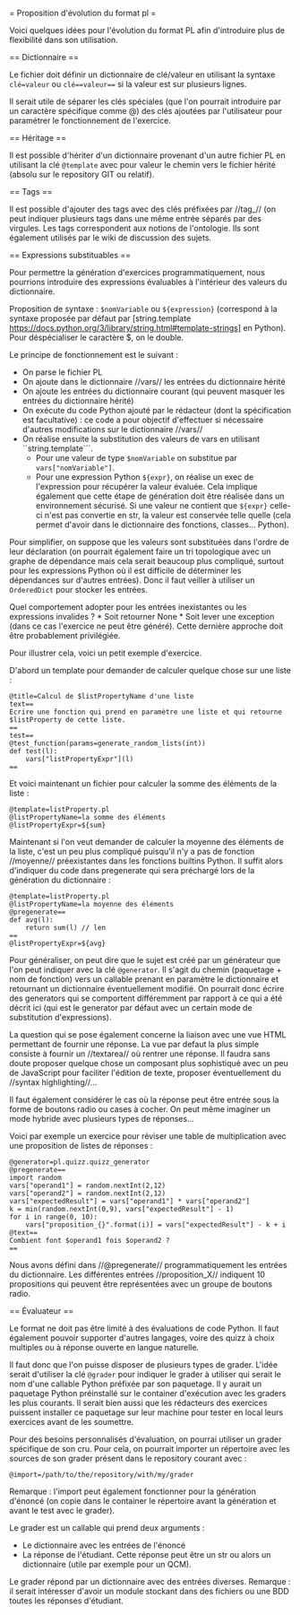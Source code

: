 = Proposition d'évolution du format pl =

Voici quelques idées pour l'évolution du format PL afin d'introduire plus de flexibilité dans son utilisation.

== Dictionnaire ==

Le fichier doit définir un dictionnaire de clé/valeur en utilisant la syntaxe ``clé=valeur`` ou ``clé==valeur==`` si la valeur est sur plusieurs lignes.

Il serait utile de séparer les clés spéciales (que l'on pourrait introduire par un caractère spécifique comme @) des clés ajoutées par l'utilisateur pour paramétrer le fonctionnement de l'exercice.

== Héritage ==

Il est possible d'hériter d'un dictionnaire provenant d'un autre fichier PL en utilisant la clé ``@template`` avec pour valeur le chemin vers le fichier hérité (absolu sur le repository GIT ou relatif).

== Tags ==

Il est possible d'ajouter des tags avec des clés préfixées par //tag_// (on peut indiquer plusieurs tags dans une même entrée séparés par des virgules. Les tags correspondent aux notions de l'ontologie. Ils sont également utilisés par le wiki de discussion des sujets.

== Expressions substituables ==

Pour permettre la génération d'exercices programmatiquement, nous pourrions introduire des expressions évaluables à l'intérieur des valeurs du dictionnaire.

Proposition de syntaxe : ``$nomVariable`` ou ``${expression}`` (correspond à la syntaxe proposée par défaut par [string.template https://docs.python.org/3/library/string.html#template-strings] en Python). Pour déspécialiser le caractère $, on le double.

Le principe de fonctionnement est le suivant :
* On parse le fichier PL
* On ajoute dans le dictionnaire //vars// les entrées du dictionnaire hérité
* On ajoute les entrées du dictionnaire courant (qui peuvent masquer les entrées du dictionnaire hérité)
* On exécute du code Python ajouté par le rédacteur (dont la spécification est facultative) : ce code a pour objectif d'effectuer si nécessaire d'autres modifications sur le dictionnaire //vars//
* On réalise ensuite la substitution des valeurs de vars en utilisant ``string.template```. 
	* Pour une valeur de type ``$nomVariable`` on substitue par ``vars["nomVariable"]``.
	* Pour une expression Python ``${expr}``, on réalise un exec de l'expression pour récupérer la valeur évaluée. Cela implique également que cette étape de génération doit être réalisée dans un environnement sécurisé. Si une valeur ne contient que ``${expr}`` celle-ci n'est pas convertie en str, la valeur est conservée telle quelle (cela permet d'avoir dans le dictionnaire des fonctions, classes... Python).
	
Pour simplifier, on suppose que les valeurs sont substituées dans l'ordre de leur déclaration (on pourrait également faire un tri topologique avec un graphe de dépendance mais cela serait beaucoup plus compliqué, surtout pour les expressions Python où il est difficile de déterminer les dépendances sur d'autres entrées). Donc il faut veiller à utiliser un ``OrderedDict`` pour stocker les entrées.

Quel comportement adopter pour les entrées inexistantes ou les expressions invalides ?
	* Soit retourner None
	* Soit lever une exception (dans ce cas l'exercice ne peut être généré). Cette dernière approche doit être probablement privilégiée.
	
Pour illustrer cela, voici un petit exemple d'exercice.

D'abord un template pour demander de calculer quelque chose sur une liste :

```
@title=Calcul de $listPropertyName d'une liste
text==
Ecrire une fonction qui prend en paramètre une liste et qui retourne $listProperty de cette liste.
==
test==
@test_function(params=generate_random_lists(int))
def test(l):
	vars["listPropertyExpr"](l)
==
```

Et voici maintenant un fichier pour calculer la somme des éléments de la liste :

```
@template=listProperty.pl
@listPropertyName=la somme des éléments
@listPropertyExpr=${sum}
```

Maintenant si l'on veut demander de calculer la moyenne des éléments de la liste, c'est un peu plus compliqué puisqu'il n'y a pas de fonction //moyenne// préexistantes dans les fonctions builtins Python. Il suffit alors d'indiquer du code dans pregenerate qui sera préchargé lors de la génération du dictionnaire :

```
@template=listProperty.pl
@listPropertyName=la moyenne des éléments
@pregenerate==
def avg(l):
	return sum(l) // len
==
@listPropertyExpr=${avg}
```

Pour généraliser, on peut dire que le sujet est créé par un générateur que l'on peut indiquer avec la clé ``@generator``. Il s'agit du chemin (paquetage + nom de fonction) vers un callable prenant en paramètre le dictionnaire et retournant un dictionnaire éventuellement modifié. On pourrait donc écrire des generators qui se comportent différemment par rapport à ce qui a été décrit ici (qui est le generator par défaut avec un certain mode de substitution d'expressions).

La question qui se pose également concerne la liaison avec une vue HTML permettant de fournir une réponse. La vue par defaut la plus simple consiste à fournir un //textarea// où rentrer une réponse. Il faudra sans doute proposer quelque chose un composant plus sophistiqué avec un peu de JavaScript pour faciliter l'édition de texte, proposer éventuellement du //syntax highlighting//...

Il faut également considérer le cas où la réponse peut être entrée sous la forme de boutons radio ou cases à cocher. On peut même imaginer un mode hybride avec plusieurs types de réponses...

Voici par exemple un exercice pour réviser une table de multiplication avec une proposition de listes de réponses :

```
@generator=pl.quizz.quizz_generator
@pregenerate==
import random
vars["operand1"] = random.nextInt(2,12)
vars["operand2"] = random.nextInt(2,12)
vars["expectedResult"] = vars["operand1"] * vars["operand2"]
k = min(random.nextInt(0,9), vars["expectedResult"] - 1)
for i in range(0, 10):
	vars["proposition_{}".format(i)] = vars["expectedResult"] - k + i
@text==
Combient font $operand1 fois $operand2 ?
==
```

Nous avons défini dans //@pregenerate// programmatiquement les entrées du dictionnaire. Les différentes entrées //proposition_X// indiquent 10 propositions qui peuvent être représentées avec un groupe de boutons radio.

== Évaluateur ==

Le format ne doit pas être limité à des évaluations de code Python. Il faut également pouvoir supporter d'autres langages, voire des quizz à choix multiples ou à réponse ouverte en langue naturelle.

Il faut donc que l'on puisse disposer de plusieurs types de grader. L'idée serait d'utiliser la clé ``@grader`` pour indiquer le grader à utiliser qui serait le nom d'une callable Python préfixée par son paquetage. Il y aurait un paquetage Python préinstallé sur le container d'exécution avec les graders les plus courants. Il serait bien aussi que les rédacteurs des exercices puissent installer ce paquetage sur leur machine pour tester en local leurs exercices avant de les soumettre.

Pour des besoins personnalisés d'évaluation, on pourrai utiliser un grader spécifique de son cru. Pour cela, on pourrait importer un répertoire avec les sources de son grader présent dans le repository courant avec :
```
@import=/path/to/the/repository/with/my/grader
```

Remarque : l'import peut également fonctionner pour la génération d'énoncé (on copie dans le container le répertoire avant la génération et avant le test avec le grader).

Le grader est un callable qui prend deux arguments :
* Le dictionnaire avec les entrées de l'énoncé
* La réponse de l'étudiant. Cette réponse peut être un str ou alors un dictionnaire (utile par exemple pour un QCM).

Le grader répond par un dictionnaire avec des entrées diverses.
Remarque : il serait intéresser d'avoir un module stockant dans des fichiers ou une BDD toutes les réponses d'étudiant.

